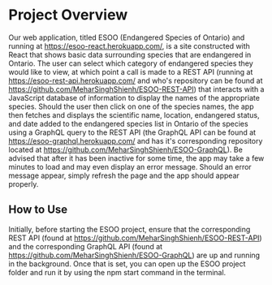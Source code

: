 # Project Overview
Our web application, titled ESOO (Endangered Species of Ontario) and running at https://esoo-react.herokuapp.com/, is a site constructed with React that shows basic data surrounding species that are endangered in Ontario. The user can select which category of endangered species they would like to view, at which point a call is made to a REST API (running at https://esoo-rest-api.herokuapp.com/ and who's repository can be found at https://github.com/MeharSinghShienh/ESOO-REST-API) that interacts with a JavaScript database of information to display the names of the appropriate species.  Should the user then click on one of the species names, the app then fetches and displays the scientific name, location, endangered status, and date added to the endangered species list in Ontario of the species using a GraphQL query to the REST API (the GraphQL API can be found at https://esoo-graphql.herokuapp.com/ and has it's corresponding repository located at https://github.com/MeharSinghShienh/ESOO-GraphQL). Be advised that after it has been inactive for some time, the app may take a few minutes to load and may even display an error message.  Should an error message appear, simply refresh the page and the app should appear properly. 

## How to Use
Initially, before starting the ESOO project, ensure that the corresponding REST API (found at https://github.com/MeharSinghShienh/ESOO-REST-API) and the corresponding GraphQL API (found at https://github.com/MeharSinghShienh/ESOO-GraphQL) are up and running in the background. Once that is set, you can open up the ESOO project folder and run it by using the npm start command in the terminal.

